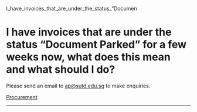 I_have_invoices_that_are_under_the_status_“Documen



I have invoices that are under the status “Document Parked” for a few weeks now, what does this mean and what should I do?
==========================================================================================================================

Please send an email to ap@sutd.edu.sg to make enquiries.

[Procurement](https://www.sutd.edu.sg/tag/procurement/)

---


